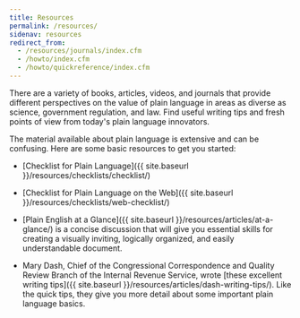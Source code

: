 ```yaml
---
title: Resources
permalink: /resources/
sidenav: resources
redirect_from:
  - /resources/journals/index.cfm
  - /howto/index.cfm
  - /howto/quickreference/index.cfm
---
```


There are a variety of books, articles, videos, and journals that provide different perspectives on the value of plain language in areas as diverse as science, government regulation, and law. Find useful writing tips and fresh points of view from today's plain language innovators.

The material available about plain language is extensive and can be confusing. Here are some basic resources to get you started:

* [Checklist for Plain Language]({{ site.baseurl }}/resources/checklists/checklist/)

* [Checklist for Plain Language on the Web]({{ site.baseurl }}/resources/checklists/web-checklist/)

* [Plain English at a Glance]({{ site.baseurl }}/resources/articles/at-a-glance/) is a concise discussion that will give you essential skills for creating a visually inviting, logically organized, and easily understandable document.

* Mary Dash, Chief of the Congressional Correspondence and Quality Review Branch of the Internal Revenue Service, wrote [these excellent writing tips]({{ site.baseurl }}/resources/articles/dash-writing-tips/). Like the quick tips, they give you more detail about some important plain language basics.
